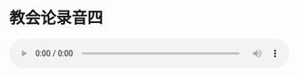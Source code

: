 # 教会论录音四

<audio style="width: 100%;" preload="false" controls controlslist="nodownload"><source src="//cdn.simai.ml/audio/mp3/old/27445.mp3" type="audio/mpeg">Your browser does not support the audio element.</audio>


